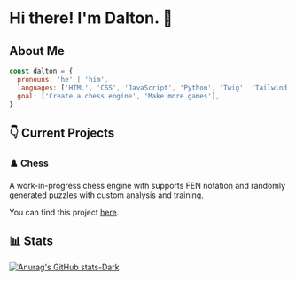 # Hi there! I'm Dalton. 👋 

## About Me

```javascript
const dalton = {
  pronouns: 'he' | 'him',
  languages: ['HTML', 'CSS', 'JavaScript', 'Python', 'Twig', 'Tailwind'],
  goal: ['Create a chess engine', 'Make more games'],
}
```

## 👇 Current Projects

### ♟️ Chess

A work-in-progress chess engine with supports FEN notation and randomly generated puzzles with custom analysis and training.

You can find this project <a href="https://github.com/dalton-f/chess">here</a>.


## 📊 Stats

[![Anurag's GitHub stats-Dark](https://github-readme-stats.vercel.app/api/top-langs/?username=dalton-f&layout=compact&show_icons=true&theme=dark#gh-dark-mode-only)](https://github.com/anuraghazra/github-readme-stats#gh-dark-mode-only)
